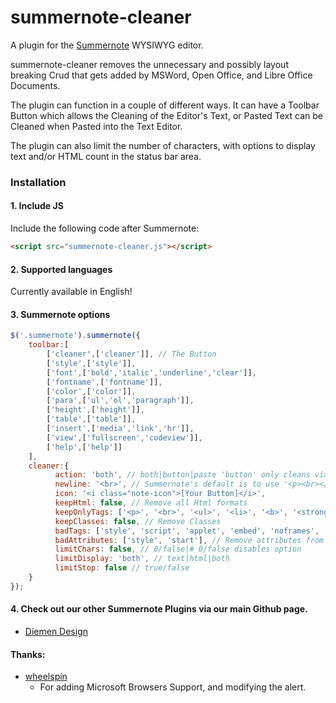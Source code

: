 # summernote-cleaner
A plugin for the [Summernote](https://github.com/summernote/summernote/) WYSIWYG editor.

summernote-cleaner removes the unnecessary and possibly layout breaking Crud that gets added by MSWord, Open Office, and Libre Office Documents.

The plugin can function in a couple of different ways. It can have a Toolbar Button which allows the Cleaning of the Editor's Text, or Pasted Text can be Cleaned when Pasted into the Text Editor.

The plugin can also limit the number of characters, with options to display text and/or HTML count in the status bar area.

### Installation

#### 1. Include JS

Include the following code after Summernote:

```html
<script src="summernote-cleaner.js"></script>
```

#### 2. Supported languages

Currently available in English!

#### 3. Summernote options

```javascript
$('.summernote').summernote({
    toolbar:[
        ['cleaner',['cleaner']], // The Button
        ['style',['style']],
        ['font',['bold','italic','underline','clear']],
        ['fontname',['fontname']],
        ['color',['color']],
        ['para',['ul','ol','paragraph']],
        ['height',['height']],
        ['table',['table']],
        ['insert',['media','link','hr']],
        ['view',['fullscreen','codeview']],
        ['help',['help']]
    ],
    cleaner:{
          action: 'both', // both|button|paste 'button' only cleans via toolbar button, 'paste' only clean when pasting content, both does both options.
          newline: '<br>', // Summernote's default is to use '<p><br></p>'
          icon: '<i class="note-icon">[Your Button]</i>',
          keepHtml: false, // Remove all Html formats
          keepOnlyTags: ['<p>', '<br>', '<ul>', '<li>', '<b>', '<strong>','<i>', '<a>'], // If keepHtml is true, remove all tags except these
          keepClasses: false, // Remove Classes
          badTags: ['style', 'script', 'applet', 'embed', 'noframes', 'noscript', 'html'], // Remove full tags with contents
          badAttributes: ['style', 'start'], // Remove attributes from remaining tags
          limitChars: false, // 0/false|# 0/false disables option
          limitDisplay: 'both', // text|html|both
          limitStop: false // true/false
    }
});
```

#### 4. Check out our other Summernote Plugins via our main Github page.
- [Diemen Design](https://github.com/DiemenDesign/)


#### Thanks:
- [wheelspin](https://github.com/wheelspin)
  - For adding Microsoft Browsers Support, and modifying the alert.
